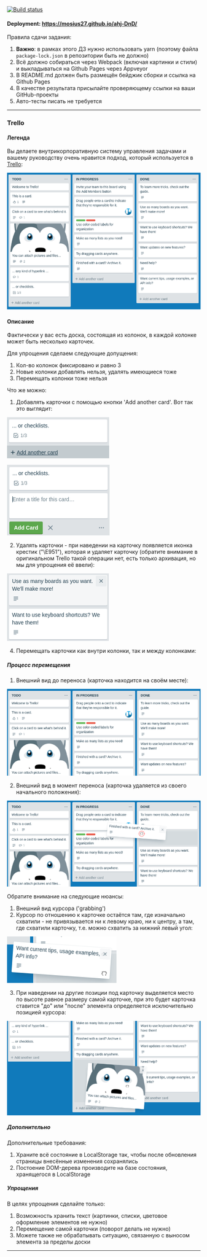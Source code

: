 [![Build status](https://ci.appveyor.com/api/projects/status/dxm4bx2vcdcgukfe/branch/master?svg=true)](https://ci.appveyor.com/project/mosius27/ahj-dnd/branch/master)

#### Deployment: https://mosius27.github.io/ahj-DnD/

Правила сдачи задания:

1. **Важно**: в рамках этого ДЗ нужно использовать yarn (поэтому файла `package-lock.json` в репозитории быть не должно)
2. Всё должно собираться через Webpack (включая картинки и стили) и выкладываться на Github Pages через Appveyor
3. В README.md должен быть размещён бейджик сборки и ссылка на Github Pages
4. В качестве результата присылайте проверяющему ссылки на ваши GitHub-проекты
5. Авто-тесты писать не требуется

---

### Trello

#### Легенда

Вы делаете внутрикорпоративную систему управления задачами и вашему руководству очень нравится подход, который используется в [Trello](https://trello.com):

![](./pic/trello.png)


#### Описание

Фактически у вас есть доска, состоящая из колонок, в каждой колонке может быть несколько карточек.

Для упрощения сделаем следующие допущения:
1. Кол-во колонок фиксировано и равно 3
1. Новые колонки добавлять нельзя, удалять имеющиеся тоже
3. Перемещать колонки тоже нельзя

Что же можно:
1. Добавлять карточки с помощью кнопки 'Add another card'. Вот так это выглядит:

![](./pic/trello-2.png)

![](./pic/trello-3.png)


2. Удалять карточки - при наведении на карточку появляется иконка крестик ("\E951"), которая и удаляет карточку (обратите внимание в оригинальном Trello такой операции нет, есть только архивация, но мы для упрощения её ввели):

![](./pic/trello-4.png)

 
4. Перемещать карточки как внутри колонки, так и между колонками:

##### Процесс перемещения

1. Внешний вид до переноса (карточка находится на своём месте):

![](./pic/trello-5.png)

2. Внешний вид в момент переноса (карточка удаляется из своего начального положения):

![](./pic/trello-6.png)

Обратите внимание на следующие нюансы:
1. Внешний вид курсора ('grabbing')
2. Курсор по отношению к карточке остаётся там, где изначально схватили - не привязывается ни к левому краю, ни к центру, а там, где схватили карточку, т.е. можно схватить за нижний левый угол:

![](./pic/trello-7.png)

3. При наведении на другие позиции под карточку выделяется место по высоте равное размеру самой карточке, при это будет карточка ставится "до" или "после" элемента определяется исключительно позицией курсора:

![](./pic/trello-8.png)

##### Дополнительно

Дополнительные требования:
1. Храните всё состояние в LocalStorage так, чтобы после обновления страницы внесённые изменения сохранялись
1. Постоение DOM-дерева производите на базе состояния, хранящегося в LocalStorage

##### Упрощения

В целях упрощения сделайте только:
1. Возможность хранить текст (картинки, списки, цветовое оформление элементов не нужно)
2. Перемещение самой карточки (поворот делать не нужно)
3. Можете также не обрабатывать ситуацию, связанную с выносом элемента за пределы доски

---
